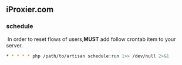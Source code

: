## iProxier.com



### schedule

​	In order to reset flows of users,**MUST** add follow crontab item to your server.

``` bash
* * * * * php /path/to/artisan schedule:run 1>> /dev/null 2>&1
```

